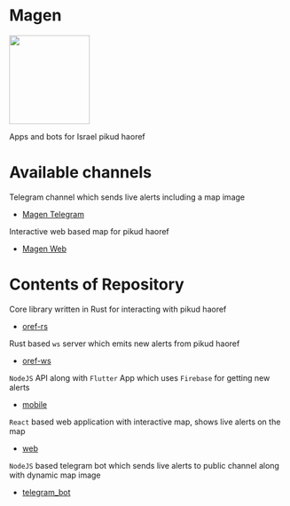 # Magen
<img src="https://github.com/thewh1teagle/Magen/assets/61390950/246ae45a-8a00-45b8-8239-cde4e61dcb7f" width="145px" height="160px" />

Apps and bots for Israel pikud haoref


# Available channels
Telegram channel which sends live alerts including a map image


- [Magen Telegram](https://t.me/MagenAlerts)

Interactive web based map for pikud haoref

- [Magen Web](https://thewh1teagle.github.io/Magen/)


# Contents of Repository

Core library written in Rust for interacting with pikud haoref
- [oref-rs](https://github.com/thewh1teagle/Magen/tree/main/ws_srv/oref-rs)
  
Rust based `ws` server which emits new alerts from pikud haoref

- [oref-ws](https://github.com/thewh1teagle/Magen/tree/main/ws_srv/oref-ws)

`NodeJS` API along with `Flutter` App which uses `Firebase` for getting new alerts

- [mobile](https://github.com/thewh1teagle/Magen/tree/main/apps/mobile)

`React` based web application with interactive map, shows live alerts on the map

- [web](https://github.com/thewh1teagle/Magen/tree/main/apps/web)

`NodeJS` based telegram bot which sends live alerts to public channel along with dynamic map image

- [telegram_bot](https://github.com/thewh1teagle/Magen/tree/main/apps/telegram_bot)
